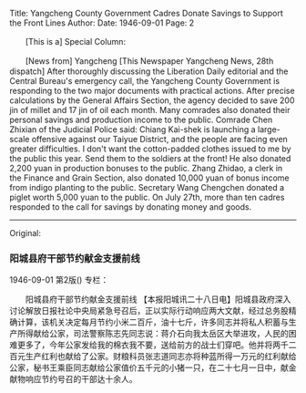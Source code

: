 Title: Yangcheng County Government Cadres Donate Savings to Support the Front Lines
Author:
Date: 1946-09-01
Page: 2

　　[This is a] Special Column:

　　[News from] Yangcheng [This Newspaper Yangcheng News, 28th dispatch] After thoroughly discussing the Liberation Daily editorial and the Central Bureau's emergency call, the Yangcheng County Government is responding to the two major documents with practical actions. After precise calculations by the General Affairs Section, the agency decided to save 200 jin of millet and 17 jin of oil each month. Many comrades also donated their personal savings and production income to the public. Comrade Chen Zhixian of the Judicial Police said: Chiang Kai-shek is launching a large-scale offensive against our Taiyue District, and the people are facing even greater difficulties. I don't want the cotton-padded clothes issued to me by the public this year. Send them to the soldiers at the front! He also donated 2,200 yuan in production bonuses to the public. Zhang Zhidao, a clerk in the Finance and Grain Section, also donated 10,000 yuan of bonus income from indigo planting to the public. Secretary Wang Chengchen donated a piglet worth 5,000 yuan to the public. On July 27th, more than ten cadres responded to the call for savings by donating money and goods.



<hr /> 

Original: 


### 阳城县府干部节约献金支援前线

1946-09-01
第2版()
专栏：

　　阳城县府干部节约献金支援前线
    【本报阳城讯二十八日电】阳城县政府深入讨论解放日报社论中央局紧急号召后，正以实际行动响应两大文献，经过总务股精确计算，该机关决定每月节约小米二百斤，油十七斤，许多同志并将私人积蓄与生产所得献给公家，司法警察陈志先同志说：蒋介石向我太岳区大举进攻，人民的困难更多了，今年公家发给我的棉衣我不要，送给前方的战士们穿吧。他并将两千二百元生产红利也献给了公家。财粮科员张志道同志亦将种蓝所得一万元的红利献给公家，秘书王乘臣同志献给公家值价五千元的小猪一只，在二十七月一日中，献金献物响应节约号召的干部达十余人。
